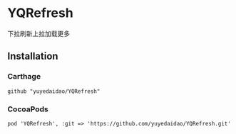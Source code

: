 # YQRefresh
下拉刷新上拉加载更多

## Installation

### Carthage
```
github "yuyedaidao/YQRefresh"
```

### CocoaPods
```
pod 'YQRefresh', :git => 'https://github.com/yuyedaidao/YQRefresh.git'
```
